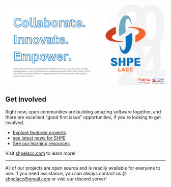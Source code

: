 ![SHPELACC](https://github.com/LACC-SHPE/.github/blob/main/Collaborate%20Innovate%20Empower.png) 

## Get Involved

Right now, open communities are building amazing software together, and there are excellent "good first issue" opportunities, if you're looking to get involved.

* [Explore featured projects](https://example.com/)
* [see latest news for SHPE](https://example.com/)
* [See our learning resources](https://example.com/)

Visit [shpelacc.com](https://example.com) to learn more!

----

All of our projects are open source and is readily available for everyone to use. If you need assistance, you can always contact us @ shpelacc@gmail.com or visit our discord server!
